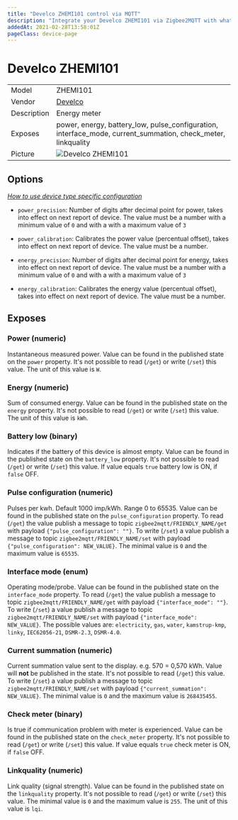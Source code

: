 ```yaml
---
title: "Develco ZHEMI101 control via MQTT"
description: "Integrate your Develco ZHEMI101 via Zigbee2MQTT with whatever smart home infrastructure you are using without the vendor's bridge or gateway."
addedAt: 2021-02-28T13:58:01Z
pageClass: device-page
---
```


<!-- !!!! -->
<!-- ATTENTION: This file is auto-generated through docgen! -->
<!-- You can only edit the "Notes"-Section between the two comment lines "Notes BEGIN" and "Notes END". -->
<!-- Do not use h1 or h2 heading within "## Notes"-Section. -->
<!-- !!!! -->

# Develco ZHEMI101

|     |     |
|-----|-----|
| Model | ZHEMI101  |
| Vendor  | [Develco](/supported-devices/#v=Develco)  |
| Description | Energy meter |
| Exposes | power, energy, battery_low, pulse_configuration, interface_mode, current_summation, check_meter, linkquality |
| Picture | ![Develco ZHEMI101](https://www.zigbee2mqtt.io/images/devices/ZHEMI101.jpg) |


<!-- Notes BEGIN: You can edit here. Add "## Notes" headline if not already present. -->


<!-- Notes END: Do not edit below this line -->



## Options
*[How to use device type specific configuration](../guide/configuration/devices-groups.md#specific-device-options)*

* `power_precision`: Number of digits after decimal point for power, takes into effect on next report of device. The value must be a number with a minimum value of `0` and with a with a maximum value of `3`

* `power_calibration`: Calibrates the power value (percentual offset), takes into effect on next report of device. The value must be a number.

* `energy_precision`: Number of digits after decimal point for energy, takes into effect on next report of device. The value must be a number with a minimum value of `0` and with a with a maximum value of `3`

* `energy_calibration`: Calibrates the energy value (percentual offset), takes into effect on next report of device. The value must be a number.


## Exposes

### Power (numeric)
Instantaneous measured power.
Value can be found in the published state on the `power` property.
It's not possible to read (`/get`) or write (`/set`) this value.
The unit of this value is `W`.

### Energy (numeric)
Sum of consumed energy.
Value can be found in the published state on the `energy` property.
It's not possible to read (`/get`) or write (`/set`) this value.
The unit of this value is `kWh`.

### Battery low (binary)
Indicates if the battery of this device is almost empty.
Value can be found in the published state on the `battery_low` property.
It's not possible to read (`/get`) or write (`/set`) this value.
If value equals `true` battery low is ON, if `false` OFF.

### Pulse configuration (numeric)
Pulses per kwh. Default 1000 imp/kWh. Range 0 to 65535.
Value can be found in the published state on the `pulse_configuration` property.
To read (`/get`) the value publish a message to topic `zigbee2mqtt/FRIENDLY_NAME/get` with payload `{"pulse_configuration": ""}`.
To write (`/set`) a value publish a message to topic `zigbee2mqtt/FRIENDLY_NAME/set` with payload `{"pulse_configuration": NEW_VALUE}`.
The minimal value is `0` and the maximum value is `65535`.

### Interface mode (enum)
Operating mode/probe.
Value can be found in the published state on the `interface_mode` property.
To read (`/get`) the value publish a message to topic `zigbee2mqtt/FRIENDLY_NAME/get` with payload `{"interface_mode": ""}`.
To write (`/set`) a value publish a message to topic `zigbee2mqtt/FRIENDLY_NAME/set` with payload `{"interface_mode": NEW_VALUE}`.
The possible values are: `electricity`, `gas`, `water`, `kamstrup-kmp`, `linky`, `IEC62056-21`, `DSMR-2.3`, `DSMR-4.0`.

### Current summation (numeric)
Current summation value sent to the display. e.g. 570 = 0,570 kWh.
Value will **not** be published in the state.
It's not possible to read (`/get`) this value.
To write (`/set`) a value publish a message to topic `zigbee2mqtt/FRIENDLY_NAME/set` with payload `{"current_summation": NEW_VALUE}`.
The minimal value is `0` and the maximum value is `268435455`.

### Check meter (binary)
Is true if communication problem with meter is experienced.
Value can be found in the published state on the `check_meter` property.
It's not possible to read (`/get`) or write (`/set`) this value.
If value equals `true` check meter is ON, if `false` OFF.

### Linkquality (numeric)
Link quality (signal strength).
Value can be found in the published state on the `linkquality` property.
It's not possible to read (`/get`) or write (`/set`) this value.
The minimal value is `0` and the maximum value is `255`.
The unit of this value is `lqi`.

